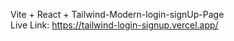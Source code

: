 Vite + React + Tailwind-Modern-login-signUp-Page </br>
Live Link: https://tailwind-login-signup.vercel.app/ </br>
